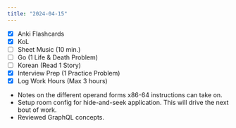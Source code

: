 ```yaml
---
title: "2024-04-15"
---
```


- [x] Anki Flashcards
- [x] KoL
- [ ] Sheet Music (10 min.)
- [ ] Go (1 Life & Death Problem)
- [ ] Korean (Read 1 Story)
- [x] Interview Prep (1 Practice Problem)
- [x] Log Work Hours (Max 3 hours)

* Notes on the different operand forms x86-64 instructions can take on.
* Setup room config for hide-and-seek application. This will drive the next bout of work.
* Reviewed GraphQL concepts.